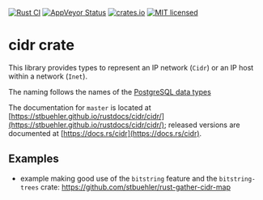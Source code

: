[![Rust CI](https://github.com/stbuehler/rust-cidr/actions/workflows/rust.yml/badge.svg?branch=master&event=push)](https://github.com/stbuehler/rust-cidr/actions/workflows/rust.yml)
[![AppVeyor Status](https://ci.appveyor.com/api/projects/status/m37iv2rue63lamfd?svg=true)](https://ci.appveyor.com/project/stbuehler/rust-cidr)
[![crates.io](https://img.shields.io/crates/v/cidr.svg)](https://crates.io/crates/cidr)
[![MIT licensed](https://img.shields.io/badge/license-MIT-blue.svg)](./LICENSE)

# cidr crate

This library provides types to represent an IP network (`Cidr`) or an IP
host within a network (`Inet`).

The naming follows the names of the [PostgreSQL data types](https://www.postgresql.org/docs/current/static/datatype-net-types.html)

The documentation for `master` is located at [https://stbuehler.github.io/rustdocs/cidr/cidr/](https://stbuehler.github.io/rustdocs/cidr/cidr/); released versions are documented at [https://docs.rs/cidr](https://docs.rs/cidr).

## Examples

- example making good use of the `bitstring` feature and the `bitstring-trees` crate: https://github.com/stbuehler/rust-gather-cidr-map
